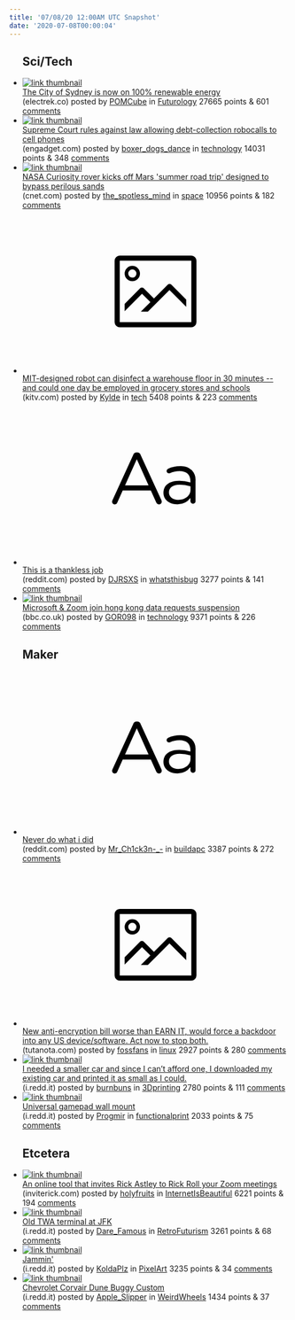 ```yaml
---
title: '07/08/20 12:00AM UTC Snapshot'
date: '2020-07-08T00:00:04'
---
```

<ul>
<h2>Sci/Tech</h2>

<li><a href='https://electrek.co/2020/07/06/egeb-the-city-of-sydney-100-renewable-energy-arc-marine-reef-cubes-offshore-wind/'><img src='https://a.thumbs.redditmedia.com/n3-2ZgDiGfvZHmxXfGjckncyvdme9tIXHKcLiTHpue0.jpg' alt='link thumbnail'></a><div><div class='linkTitle'><a href='https://electrek.co/2020/07/06/egeb-the-city-of-sydney-100-renewable-energy-arc-marine-reef-cubes-offshore-wind/'>The City of Sydney is now on 100% renewable energy</a></div>(electrek.co) posted by <a href='https://www.reddit.com/user/POMCube'>POMCube</a> in <a href='https://www.reddit.com/r/Futurology'>Futurology</a> 27665 points & 601 <a href='https://www.reddit.com/r/Futurology/comments/hmqofu/the_city_of_sydney_is_now_on_100_renewable_energy/'>comments</a></div></li>

<li><a href='https://www.engadget.com/us-supreme-court-debt-collection-robocalls-cellphones-182549985.html'><img src='https://b.thumbs.redditmedia.com/eX4qoEWnBOZq4JyATBJVn687bPxasPASK-Gjm4NMgCo.jpg' alt='link thumbnail'></a><div><div class='linkTitle'><a href='https://www.engadget.com/us-supreme-court-debt-collection-robocalls-cellphones-182549985.html'>Supreme Court rules against law allowing debt-collection robocalls to cell phones</a></div>(engadget.com) posted by <a href='https://www.reddit.com/user/boxer_dogs_dance'>boxer_dogs_dance</a> in <a href='https://www.reddit.com/r/technology'>technology</a> 14031 points & 348 <a href='https://www.reddit.com/r/technology/comments/hmw306/supreme_court_rules_against_law_allowing/'>comments</a></div></li>

<li><a href='https://www.cnet.com/news/nasa-mars-curiosity-rover-starts-epic-summer-road-trip-across-red-planet/'><img src='https://b.thumbs.redditmedia.com/bDDY89GPYD6mpDxg_jBJm6yHAVnzUWqAyG5PayYQ4ks.jpg' alt='link thumbnail'></a><div><div class='linkTitle'><a href='https://www.cnet.com/news/nasa-mars-curiosity-rover-starts-epic-summer-road-trip-across-red-planet/'>NASA Curiosity rover kicks off Mars 'summer road trip' designed to bypass perilous sands</a></div>(cnet.com) posted by <a href='https://www.reddit.com/user/the_spotless_mind'>the_spotless_mind</a> in <a href='https://www.reddit.com/r/space'>space</a> 10956 points & 182 <a href='https://www.reddit.com/r/space/comments/hmtb2l/nasa_curiosity_rover_kicks_off_mars_summer_road/'>comments</a></div></li>

<li><a href='https://www.kitv.com/story/42325012/mit-designed-robot-can-disinfect-a-warehouse-floor-in-30-minutes-and-could-one-day-be-employed-in-grocery-stores-and-schools'><svg version='1.1' viewBox='-34 -14 104 64' preserveAspectRatio='xMidYMid meet' xmlns='http://www.w3.org/2000/svg' xmlns:xlink='http://www.w3.org/1999/xlink'>
    <title>link thumbnail</title>
    <path d='M32,4H4A2,2,0,0,0,2,6V30a2,2,0,0,0,2,2H32a2,2,0,0,0,2-2V6A2,2,0,0,0,32,4ZM4,30V6H32V30Z'></path>
    <path d='M8.92,14a3,3,0,1,0-3-3A3,3,0,0,0,8.92,14Zm0-4.6A1.6,1.6,0,1,1,7.33,11,1.6,1.6,0,0,1,8.92,9.41Z'></path>
    <path d='M22.78,15.37l-5.4,5.4-4-4a1,1,0,0,0-1.41,0L5.92,22.9v2.83l6.79-6.79L16,22.18l-3.75,3.75H15l8.45-8.45L30,24V21.18l-5.81-5.81A1,1,0,0,0,22.78,15.37Z'></path>
    </svg></a><div><div class='linkTitle'><a href='https://www.kitv.com/story/42325012/mit-designed-robot-can-disinfect-a-warehouse-floor-in-30-minutes-and-could-one-day-be-employed-in-grocery-stores-and-schools'>MIT-designed robot can disinfect a warehouse floor in 30 minutes -- and could one day be employed in grocery stores and schools</a></div>(kitv.com) posted by <a href='https://www.reddit.com/user/Kylde'>Kylde</a> in <a href='https://www.reddit.com/r/tech'>tech</a> 5408 points & 223 <a href='https://www.reddit.com/r/tech/comments/hmrljw/mitdesigned_robot_can_disinfect_a_warehouse_floor/'>comments</a></div></li>

<li><a href='https://www.reddit.com/r/whatsthisbug/comments/hmkwnt/this_is_a_thankless_job/'><svg version='1.1' viewBox='-34 -12 104 64' preserveAspectRatio='xMidYMid slice' xmlns='http://www.w3.org/2000/svg' xmlns:xlink='http://www.w3.org/1999/xlink'>
    <title>text link thumbnail</title>
    <path d='M12.19,8.84a1.45,1.45,0,0,0-1.4-1h-.12a1.46,1.46,0,0,0-1.42,1L1.14,26.56a1.29,1.29,0,0,0-.14.59,1,1,0,0,0,1,1,1.12,1.12,0,0,0,1.08-.77l2.08-4.65h11l2.08,4.59a1.24,1.24,0,0,0,1.12.83,1.08,1.08,0,0,0,1.08-1.08,1.64,1.64,0,0,0-.14-.57ZM6.08,20.71l4.59-10.22,4.6,10.22Z'>
    </path>
    <path d='M32.24,14.78A6.35,6.35,0,0,0,27.6,13.2a11.36,11.36,0,0,0-4.7,1,1,1,0,0,0-.58.89,1,1,0,0,0,.94.92,1.23,1.23,0,0,0,.39-.08,8.87,8.87,0,0,1,3.72-.81c2.7,0,4.28,1.33,4.28,3.92v.5a15.29,15.29,0,0,0-4.42-.61c-3.64,0-6.14,1.61-6.14,4.64v.05c0,2.95,2.7,4.48,5.37,4.48a6.29,6.29,0,0,0,5.19-2.48V26.9a1,1,0,0,0,1,1,1,1,0,0,0,1-1.06V19A5.71,5.71,0,0,0,32.24,14.78Zm-.56,7.7c0,2.28-2.17,3.89-4.81,3.89-1.94,0-3.61-1.06-3.61-2.86v-.06c0-1.8,1.5-3,4.2-3a15.2,15.2,0,0,1,4.22.61Z'>
    </path>
    </svg></a><div><div class='linkTitle'><a href='https://www.reddit.com/r/whatsthisbug/comments/hmkwnt/this_is_a_thankless_job/'>This is a thankless job</a></div>(reddit.com) posted by <a href='https://www.reddit.com/user/DJRSXS'>DJRSXS</a> in <a href='https://www.reddit.com/r/whatsthisbug'>whatsthisbug</a> 3277 points & 141 <a href='https://www.reddit.com/r/whatsthisbug/comments/hmkwnt/this_is_a_thankless_job/'>comments</a></div></li>

<li><a href='https://www.bbc.co.uk/news/technology-53320715'><img src='https://b.thumbs.redditmedia.com/G8f3kj8ROK2x5rvCVLgXT2rnJyUI1AVfSO6jEBU3WGo.jpg' alt='link thumbnail'></a><div><div class='linkTitle'><a href='https://www.bbc.co.uk/news/technology-53320715'>Microsoft &amp; Zoom join hong kong data requests suspension</a></div>(bbc.co.uk) posted by <a href='https://www.reddit.com/user/GOR098'>GOR098</a> in <a href='https://www.reddit.com/r/technology'>technology</a> 9371 points & 226 <a href='https://www.reddit.com/r/technology/comments/hmtp48/microsoft_zoom_join_hong_kong_data_requests/'>comments</a></div></li>

<h2>Maker</h2>

<li><a href='https://www.reddit.com/r/buildapc/comments/hmo0t7/never_do_what_i_did/'><svg version='1.1' viewBox='-34 -12 104 64' preserveAspectRatio='xMidYMid slice' xmlns='http://www.w3.org/2000/svg' xmlns:xlink='http://www.w3.org/1999/xlink'>
    <title>text link thumbnail</title>
    <path d='M12.19,8.84a1.45,1.45,0,0,0-1.4-1h-.12a1.46,1.46,0,0,0-1.42,1L1.14,26.56a1.29,1.29,0,0,0-.14.59,1,1,0,0,0,1,1,1.12,1.12,0,0,0,1.08-.77l2.08-4.65h11l2.08,4.59a1.24,1.24,0,0,0,1.12.83,1.08,1.08,0,0,0,1.08-1.08,1.64,1.64,0,0,0-.14-.57ZM6.08,20.71l4.59-10.22,4.6,10.22Z'>
    </path>
    <path d='M32.24,14.78A6.35,6.35,0,0,0,27.6,13.2a11.36,11.36,0,0,0-4.7,1,1,1,0,0,0-.58.89,1,1,0,0,0,.94.92,1.23,1.23,0,0,0,.39-.08,8.87,8.87,0,0,1,3.72-.81c2.7,0,4.28,1.33,4.28,3.92v.5a15.29,15.29,0,0,0-4.42-.61c-3.64,0-6.14,1.61-6.14,4.64v.05c0,2.95,2.7,4.48,5.37,4.48a6.29,6.29,0,0,0,5.19-2.48V26.9a1,1,0,0,0,1,1,1,1,0,0,0,1-1.06V19A5.71,5.71,0,0,0,32.24,14.78Zm-.56,7.7c0,2.28-2.17,3.89-4.81,3.89-1.94,0-3.61-1.06-3.61-2.86v-.06c0-1.8,1.5-3,4.2-3a15.2,15.2,0,0,1,4.22.61Z'>
    </path>
    </svg></a><div><div class='linkTitle'><a href='https://www.reddit.com/r/buildapc/comments/hmo0t7/never_do_what_i_did/'>Never do what i did</a></div>(reddit.com) posted by <a href='https://www.reddit.com/user/Mr_Ch1ck3n-_-'>Mr_Ch1ck3n-_-</a> in <a href='https://www.reddit.com/r/buildapc'>buildapc</a> 3387 points & 272 <a href='https://www.reddit.com/r/buildapc/comments/hmo0t7/never_do_what_i_did/'>comments</a></div></li>

<li><a href='https://tutanota.com/blog/posts/lawful-access-encrypted-data-act-backdoor'><svg version='1.1' viewBox='-34 -14 104 64' preserveAspectRatio='xMidYMid meet' xmlns='http://www.w3.org/2000/svg' xmlns:xlink='http://www.w3.org/1999/xlink'>
    <title>link thumbnail</title>
    <path d='M32,4H4A2,2,0,0,0,2,6V30a2,2,0,0,0,2,2H32a2,2,0,0,0,2-2V6A2,2,0,0,0,32,4ZM4,30V6H32V30Z'></path>
    <path d='M8.92,14a3,3,0,1,0-3-3A3,3,0,0,0,8.92,14Zm0-4.6A1.6,1.6,0,1,1,7.33,11,1.6,1.6,0,0,1,8.92,9.41Z'></path>
    <path d='M22.78,15.37l-5.4,5.4-4-4a1,1,0,0,0-1.41,0L5.92,22.9v2.83l6.79-6.79L16,22.18l-3.75,3.75H15l8.45-8.45L30,24V21.18l-5.81-5.81A1,1,0,0,0,22.78,15.37Z'></path>
    </svg></a><div><div class='linkTitle'><a href='https://tutanota.com/blog/posts/lawful-access-encrypted-data-act-backdoor'>New anti-encryption bill worse than EARN IT, would force a backdoor into any US device/software. Act now to stop both.</a></div>(tutanota.com) posted by <a href='https://www.reddit.com/user/fossfans'>fossfans</a> in <a href='https://www.reddit.com/r/linux'>linux</a> 2927 points & 280 <a href='https://www.reddit.com/r/linux/comments/hmp66i/new_antiencryption_bill_worse_than_earn_it_would/'>comments</a></div></li>

<li><a href='https://i.redd.it/9y1bqcpf1d951.jpg'><img src='https://b.thumbs.redditmedia.com/oTmKu46z0JT3OqzgtZlIuTKxn1RPyDxZtTJg7QO1hvA.jpg' alt='link thumbnail'></a><div><div class='linkTitle'><a href='https://i.redd.it/9y1bqcpf1d951.jpg'>I needed a smaller car and since I can’t afford one, I downloaded my existing car and printed it as small as I could.</a></div>(i.redd.it) posted by <a href='https://www.reddit.com/user/burnbuns'>burnbuns</a> in <a href='https://www.reddit.com/r/3Dprinting'>3Dprinting</a> 2780 points & 111 <a href='https://www.reddit.com/r/3Dprinting/comments/hmngqn/i_needed_a_smaller_car_and_since_i_cant_afford/'>comments</a></div></li>

<li><a href='https://i.redd.it/uhsqpalzoe951.png'><img src='https://b.thumbs.redditmedia.com/1h34jiRA3e0K3C0Uk0dE2fFgkZr-0iakxvpqL17EsxE.jpg' alt='link thumbnail'></a><div><div class='linkTitle'><a href='https://i.redd.it/uhsqpalzoe951.png'>Universal gamepad wall mount</a></div>(i.redd.it) posted by <a href='https://www.reddit.com/user/Progmir'>Progmir</a> in <a href='https://www.reddit.com/r/functionalprint'>functionalprint</a> 2033 points & 75 <a href='https://www.reddit.com/r/functionalprint/comments/hmrnsj/universal_gamepad_wall_mount/'>comments</a></div></li>

<h2>Etcetera</h2>

<li><a href='https://inviterick.com/'><img src='https://b.thumbs.redditmedia.com/SOQ09-XWhp4qChUbbtlyATh2z2vanJeJaiMHQ24x80E.jpg' alt='link thumbnail'></a><div><div class='linkTitle'><a href='https://inviterick.com/'>An online tool that invites Rick Astley to Rick Roll your Zoom meetings</a></div>(inviterick.com) posted by <a href='https://www.reddit.com/user/holyfruits'>holyfruits</a> in <a href='https://www.reddit.com/r/InternetIsBeautiful'>InternetIsBeautiful</a> 6221 points & 194 <a href='https://www.reddit.com/r/InternetIsBeautiful/comments/hmwgh6/an_online_tool_that_invites_rick_astley_to_rick/'>comments</a></div></li>

<li><a href='https://i.redd.it/1plfar9quf951.jpg'><img src='https://b.thumbs.redditmedia.com/5ltDThoYJoBLraMeI5GKAO2V0EPfYqNp740G45kiUUE.jpg' alt='link thumbnail'></a><div><div class='linkTitle'><a href='https://i.redd.it/1plfar9quf951.jpg'>Old TWA terminal at JFK</a></div>(i.redd.it) posted by <a href='https://www.reddit.com/user/Dare_Famous'>Dare_Famous</a> in <a href='https://www.reddit.com/r/RetroFuturism'>RetroFuturism</a> 3261 points & 68 <a href='https://www.reddit.com/r/RetroFuturism/comments/hmuosv/old_twa_terminal_at_jfk/'>comments</a></div></li>

<li><a href='https://i.redd.it/owvrvx4gff951.gif'><img src='https://b.thumbs.redditmedia.com/wF7Gm9JPoYCxNCLwTP4YGBlRQZNJ8EpCfP-Eag0JnYw.jpg' alt='link thumbnail'></a><div><div class='linkTitle'><a href='https://i.redd.it/owvrvx4gff951.gif'>Jammin'</a></div>(i.redd.it) posted by <a href='https://www.reddit.com/user/KoldaPlz'>KoldaPlz</a> in <a href='https://www.reddit.com/r/PixelArt'>PixelArt</a> 3235 points & 34 <a href='https://www.reddit.com/r/PixelArt/comments/hmte92/jammin/'>comments</a></div></li>

<li><a href='https://i.redd.it/p9wx4qxraf951.jpg'><img src='https://b.thumbs.redditmedia.com/S3nkyCFotlXBj_JCZomiLaJ-jihiefvsQzYkO3CPhXM.jpg' alt='link thumbnail'></a><div><div class='linkTitle'><a href='https://i.redd.it/p9wx4qxraf951.jpg'>Chevrolet Corvair Dune Buggy Custom</a></div>(i.redd.it) posted by <a href='https://www.reddit.com/user/Apple_Slipper'>Apple_Slipper</a> in <a href='https://www.reddit.com/r/WeirdWheels'>WeirdWheels</a> 1434 points & 37 <a href='https://www.reddit.com/r/WeirdWheels/comments/hmt13d/chevrolet_corvair_dune_buggy_custom/'>comments</a></div></li>

</ul>
